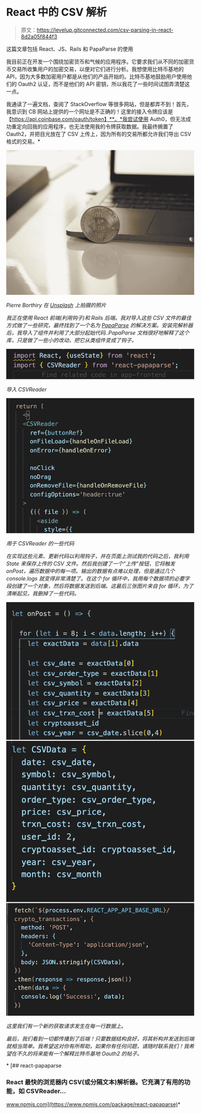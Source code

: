 # React 中的 CSV 解析

> 原文：<https://levelup.gitconnected.com/csv-parsing-in-react-8d2a05f844f3>

这篇文章包括 React、JS、Rails 和 PapaParse 的使用

我目前正在开发一个围绕加密货币和气候的应用程序。它要求我们从不同的加密货币交易所收集用户的加密交易，以便对它们进行分析。我想使用比特币基地的 API，因为大多数加密用户都是从他们的产品开始的。比特币基地鼓励用户使用他们的 Oauth2 认证，而不是他们的 API 密钥，所以我花了一些时间试图弄清楚这一点。

我通读了一遍文档，查阅了 StackOverflow 等很多网站，但是都弄不到！首先，我意识到 CB 网站上提供的一个网址是不正确的！这里的接入令牌应该是【https://api.coinbase.com/oauth/token】**。*我尝试使用 Auth0，但无法成功重定向回我的应用程序，也无法使用我的令牌获取数据。我最终搁置了 Oauth2，并把目光放在了 CSV 上传上，因为所有的交易所都允许我们导出 CSV 格式的交易。*

*![](img/34a88afc5ce6493c8eaedb3b53b318a6.png)*

*Pierre Borthiry 在 [Unsplash](https://unsplash.com?utm_source=medium&utm_medium=referral) 上拍摄的照片*

*我正在使用 React 前端(利用钩子)和 Rails 后端。我对导入这些 CSV 文件的最佳方式做了一些研究，最终找到了一个名为 [PapaParse](https://www.npmjs.com/package/react-papaparse) 的解决方案。安装完解析器后，我导入了组件并利用了大部分起始代码..PapaParse 文档很好地解释了这个库，只是做了一些小的改动，把它从类组件变成了钩子。*

*![](img/73dc033169a4babb23a12e283f535129.png)*

*导入 CSVReader*

*![](img/2e95c9fce2f58b0b42690de9395e6417.png)*

*用于 CSVReader 的一些代码*

*在实现这些元素、更新代码以利用钩子，并在页面上测试我的代码之后，我利用 State 来保存上传的 CSV 文件。然后我创建了一个“上传”按钮，它将触发 onPost，遍历数据中的每一项。输出的数据有点难以处理，但是通过几个 console.logs 就变得非常清楚了。在这个 for 循环中，我用每个数据项的必要字段创建了一个对象，然后将数据发送到后端。这最后三张图片来自 for 循环，为了清晰起见，我删掉了一些代码。*

*![](img/b1630097014e97c46b0e596778d61a9b.png)**![](img/c714963019f6c9b6b4a30a45d662e2aa.png)**![](img/87471e991a988e1012bced23e27e82ce.png)*

*这里我们有一个新的获取请求发生在每一行数据上。*

*最后，我们看到一切都传播到了后端！只要数据结构良好，将其析构并发送到后端就相当简单。我希望这对你有所帮助，如果你有任何问题，请随时联系我们！我希望在不久的将来能有一个解释比特币基地 Oauth2 的帖子。*

*[](https://www.npmjs.com/package/react-papaparse) [## react-papaparse

### React 最快的浏览器内 CSV(或分隔文本)解析器。它充满了有用的功能，如 CSVReader…

www.npmjs.com](https://www.npmjs.com/package/react-papaparse)*